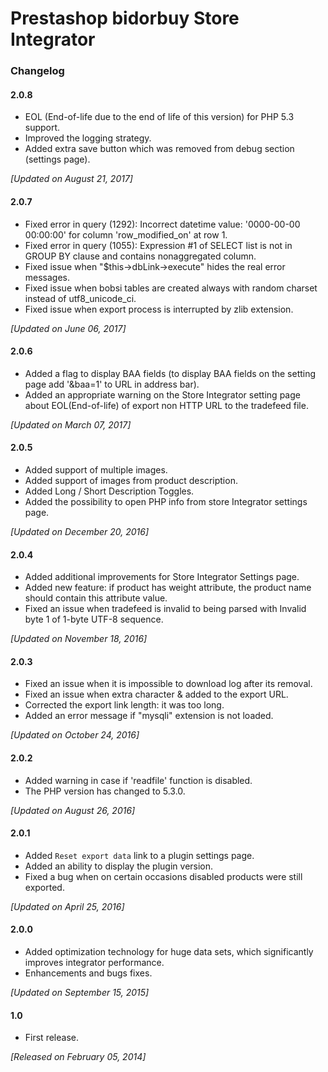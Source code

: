# Prestashop bidorbuy Store Integrator

### Changelog

#### 2.0.8

* EOL (End-of-life due to the end of life of this version) for PHP 5.3 support.
* Improved the logging strategy.
* Added extra save button which was removed from debug section (settings page).

_[Updated on August 21, 2017]_

#### 2.0.7
* Fixed error in query (1292): Incorrect datetime value: '0000-00-00 00:00:00' for column 'row_modified_on' at row 1.
* Fixed error in query (1055): Expression #1 of SELECT list is not in GROUP BY clause and contains nonaggregated column.
* Fixed issue when "$this->dbLink->execute" hides the real error messages.
* Fixed issue when bobsi tables are created always with random charset instead of utf8_unicode_ci.
* Fixed issue when export process is interrupted by zlib extension.

_[Updated on June 06, 2017]_

#### 2.0.6
* Added a flag to display BAA fields (to display BAA fields on the setting page add '&baa=1' to URL in address bar).
* Added an appropriate warning on the Store Integrator setting page about EOL(End-of-life) of export non HTTP URL to the tradefeed file.

_[Updated on March 07, 2017]_

#### 2.0.5
* Added support of multiple images.
* Added support of images from product description.
* Added Long / Short Description Toggles.
* Added the possibility to open PHP info from store Integrator settings page.

_[Updated on December 20, 2016]_

#### 2.0.4
* Added additional improvements for Store Integrator Settings page.
* Added new feature: if product has weight attribute, the product name should contain this attribute value.
* Fixed an issue when tradefeed is invalid to being parsed with Invalid byte 1 of 1-byte UTF-8 sequence.

 _[Updated on November 18, 2016]_

#### 2.0.3
* Fixed an issue when it is impossible to download log after its removal.
* Fixed an issue when extra character & added to the export URL.
* Corrected the export link length: it was too long.
* Added an error message if "mysqli" extension is not loaded.

_[Updated on October 24, 2016]_

#### 2.0.2
* Added warning in case if 'readfile' function is disabled.
* The PHP version has changed to 5.3.0.

_[Updated on August 26, 2016]_

#### 2.0.1
* Added `Reset export data` link to a plugin settings page.
* Added an ability to display the plugin version.
* Fixed a bug when on certain occasions disabled products were still exported.

_[Updated on April 25, 2016]_

#### 2.0.0
* Added optimization technology for huge data sets, which significantly improves integrator performance.
* Enhancements and bugs fixes.

_[Updated on September 15, 2015]_

#### 1.0
* First release.

_[Released on February 05, 2014]_
